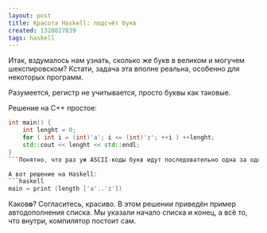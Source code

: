 ```yaml
---
layout: post
title: Красота Haskell: подсчёт букв
created: 1320827839
tags: haskell
---
```


Итак, вздумалось нам узнать, сколько же букв в великом и могучем шекспировском? Кстати, задача эта вполне реальна, особенно для некоторых программ.

Разумеется, регистр не учитывается, просто буквы как таковые.

Решение на C++ простое:
```cpp
int main() {
    int lenght = 0;
    for ( int i = (int)'a'; i <= (int)'z'; ++i ) ++lenght;
    std::cout << lenght << std::endl;
}
```Понятно, что раз уж ASCII-коды букв идут последовательно одна за одной, то такое решение верное.

А вот решение на Haskell:
```haskell
main = print (length ['a'..'z'])
```
Каков**о**? Согласитесь, красиво. В этом решении приведён пример автодополнения списка. Мы указали начало списка и конец, а всё то, что внутри, компилятор постоит сам.
